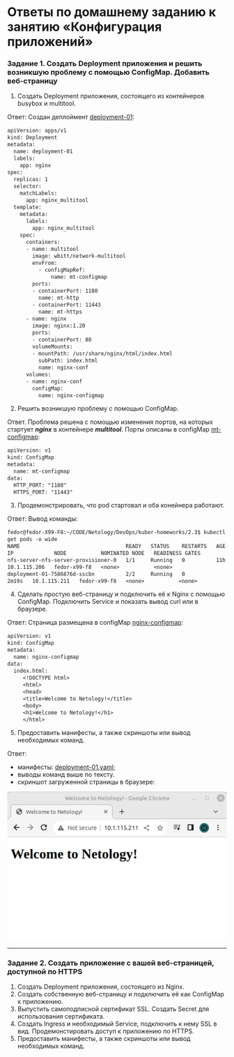 # Ответы по домашнему заданию к занятию «Конфигурация приложений»

### Задание 1. Создать Deployment приложения и решить возникшую проблему с помощью ConfigMap. Добавить веб-страницу

1. Создать Deployment приложения, состоящего из контейнеров busybox и multitool.

Ответ: Создан деплоймент [deployment-01](https://github.com/fedor-metsger/kuber-homeworks/blob/077c9cb3a8ea52eb1858fd6daf137d7ac8c39471/2.3/deployment-01.yaml#L5):
```
apiVersion: apps/v1
kind: Deployment
metadata:
  name: deployment-01
  labels:
    app: nginx
spec:
  replicas: 1
  selector:
    matchLabels:
      app: nginx_multitool
  template:
    metadata:
      labels:
        app: nginx_multitool
    spec:
      containers:
      - name: multitool
        image: wbitt/network-multitool
        envFrom:
          - configMapRef:
              name: mt-configmap
        ports:
        - containerPort: 1180
          name: mt-http
        - containerPort: 11443
          name: mt-https
      - name: nginx
        image: nginx:1.20
        ports:
        - containerPort: 80
        volumeMounts:
        - mountPath: /usr/share/nginx/html/index.html
          subPath: index.html
          name: nginx-conf
      volumes:
      - name: nginx-conf
        configMap:
          name: nginx-configmap
```

2. Решить возникшую проблему с помощью ConfigMap.

Ответ. Проблема решена с помощью изменения портов, на которых стартует ***nginx*** в контейнере ***multitool***.
Порты описаны в configMap [mt-configmap](https://github.com/fedor-metsger/kuber-homeworks/blob/077c9cb3a8ea52eb1858fd6daf137d7ac8c39471/2.3/deployment-01.yaml#L47):
```
apiVersion: v1
kind: ConfigMap
metadata:
  name: mt-configmap
data:
  HTTP_PORT: "1180"
  HTTPS_PORT: "11443"
```
3. Продемонстрировать, что pod стартовал и оба конейнера работают.

Ответ: Вывод команды:
```
fedor@fedor-X99-F8:~/CODE/Netology/DevOps/kuber-homeworks/2.3$ kubectl get pods -o wide
NAME                                  READY   STATUS    RESTARTS   AGE     IP             NODE           NOMINATED NODE   READINESS GATES
nfs-server-nfs-server-provisioner-0   1/1     Running   0          11h     10.1.115.206   fedor-x99-f8   <none>           <none>
deployment-01-7586876d-sscbn          2/2     Running   0          2m19s   10.1.115.211   fedor-x99-f8   <none>           <none>
```
4. Сделать простую веб-страницу и подключить её к Nginx с помощью ConfigMap. Подключить Service и показать вывод curl или в браузере.

Ответ: Страница размещена в configMap [nginx-configmap](https://github.com/fedor-metsger/kuber-homeworks/blob/077c9cb3a8ea52eb1858fd6daf137d7ac8c39471/2.3/deployment-01.yaml#L57):
```
apiVersion: v1
kind: ConfigMap
metadata:
  name: nginx-configmap
data:
  index.html:
     <!DOCTYPE html>
     <html>
     <head>
     <title>Welcome to Netology!</title>
     <body>
     <h1>Welcome to Netology!</h1>
     </html>
```
5. Предоставить манифесты, а также скриншоты или вывод необходимых команд.

Ответ:
- манифесты: [deployment-01.yaml](deployment-01.yaml);
- выводы команд выше по тексту.
- скриншот загруженной страницы в браузере:
  
![](PIC001.png)

------

### Задание 2. Создать приложение с вашей веб-страницей, доступной по HTTPS 

1. Создать Deployment приложения, состоящего из Nginx.
2. Создать собственную веб-страницу и подключить её как ConfigMap к приложению.
3. Выпустить самоподписной сертификат SSL. Создать Secret для использования сертификата.
4. Создать Ingress и необходимый Service, подключить к нему SSL в вид. Продемонстировать доступ к приложению по HTTPS. 
4. Предоставить манифесты, а также скриншоты или вывод необходимых команд.
